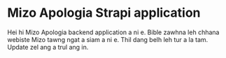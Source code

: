 # Mizo Apologia Strapi application

Hei hi Mizo Apologia backend application a ni e. Bible zawhna leh chhana webiste Mizo tawng ngat a siam a ni e.
Thil dang belh leh tur a la tam. Update zel ang a trul ang in.


